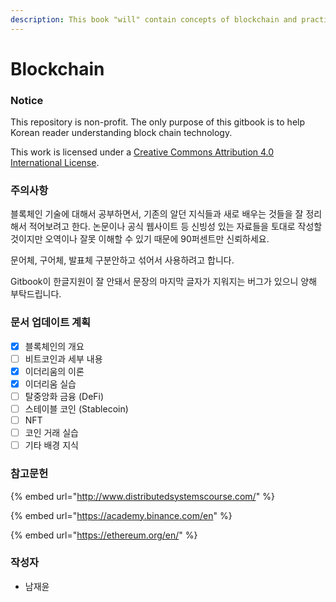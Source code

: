 ```yaml
---
description: This book "will" contain concepts of blockchain and practical code example
---
```


# Blockchain

### Notice

This repository is non-profit. The only purpose of this gitbook is to help Korean reader understanding block chain technology.

  
This work is licensed under a [Creative Commons Attribution 4.0 International License](http://creativecommons.org/licenses/by/4.0/).

### 주의사항 

블록체인 기술에 대해서 공부하면서, 기존의 알던 지식들과 새로 배우는 것들을 잘 정리해서 적어보려고 한다. 논문이나 공식 웹사이트 등 신빙성 있는 자료들을 토대로 작성할 것이지만 오역이나 잘못 이해할 수 있기 때문에 90퍼센트만 신뢰하세요.

문어체, 구어체, 발표체 구분안하고 섞어서 사용하려고 합니다.

Gitbook이 한글지원이 잘 안돼서 문장의 마지막 글자가 지워지는 버그가 있으니 양해 부탁드립니다. 

### 문서 업데이트 계획

* [x] 블록체인의 개요
* [ ] 비트코인과 세부 내용
* [x] 이더리움의 이론
* [x] 이더리움 실습
* [ ] 탈중앙화 금융 \(DeFi\)
* [ ] 스테이블 코인 \(Stablecoin\)
* [ ] NFT
* [ ] 코인 거래 실습
* [ ] 기타 배경 지식

### 참고문헌

{% embed url="http://www.distributedsystemscourse.com/" %}

{% embed url="https://academy.binance.com/en" %}

{% embed url="https://ethereum.org/en/" %}



### 작성자 

* 남재윤



